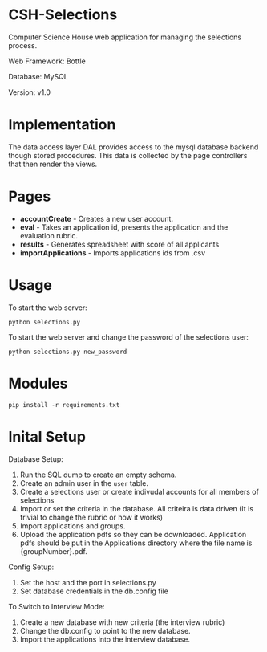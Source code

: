 # CSH-Selections
Computer Science House web application for managing the selections process.

Web Framework: Bottle

Database: MySQL

Version: v1.0


# Implementation
The data access layer DAL provides access to the mysql database backend though stored procedures. This data is collected by the page controllers that then render the views.

# Pages
- **accountCreate** - Creates a new user account.
- **eval** - Takes an application id, presents the application and the evaluation rubric.
- **results** - Generates spreadsheet with score of all applicants
- **importApplications** - Imports applications ids from .csv

# Usage
To start the web server:

`python selections.py`

To start the web server and change the password of the selections user:

`python selections.py new_password`

# Modules

`pip install -r requirements.txt`


# Inital Setup
Database Setup:
1) Run the SQL dump to create an empty schema.
2) Create an admin user in the `user` table.
3) Create a selections user or create indivudal accounts for all members of selections
4) Import or set the criteria in the database. All criteira is data driven (It is trivial to change the rubric or how it works)
5) Import applications and groups.
6) Upload the application pdfs so they can be downloaded. Application pdfs should be put in the Applications directory where the file name is {groupNumber}.pdf.

Config Setup:
1) Set the host and the port in selections.py
2) Set database credentials in the db.config file

To Switch to Interview Mode:
1) Create a new database with new criteria (the interview rubric)
2) Change the db.config to point to the new database.
3) Import the applications into the interview database.
